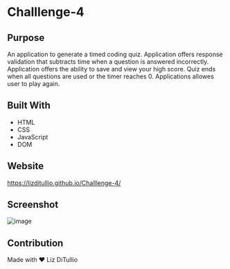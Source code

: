 # Challlenge-4

## Purpose 
An application to generate a timed coding quiz. Application offers response validation that subtracts time when a question is answered incorrectly. Application offers the ability to save and view your high score. Quiz ends when all questions are used or the timer reaches 0. Applications allowes user to play again.

## Built With 
* HTML
* CSS
* JavaScript
* DOM

## Website 
https://lizditullio.github.io/Challlenge-4/

## Screenshot
![image](https://user-images.githubusercontent.com/100237983/161390721-e5372bde-c9b2-48e8-a411-24f0b94e3a36.png)


## Contribution 
Made with ❤️ Liz DiTullio
